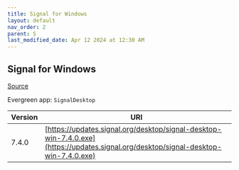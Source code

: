 ```yaml
---
title: Signal for Windows
layout: default
nav_order: 2
parent: S
last_modified_date: Apr 12 2024 at 12:30 AM
---
```


## Signal for Windows

[Source](https://www.signal.org/)

Evergreen app: `SignalDesktop`

| Version | URI                                                                                                                                |
| ------- | ---------------------------------------------------------------------------------------------------------------------------------- |
| 7.4.0   | [https://updates.signal.org/desktop/signal-desktop-win-7.4.0.exe](https://updates.signal.org/desktop/signal-desktop-win-7.4.0.exe) |
